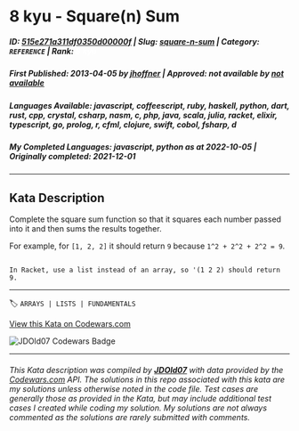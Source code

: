 # 8 kyu - Square(n) Sum

##### **ID**: [515e271a311df0350d00000f](https://www.codewars.com/kata/515e271a311df0350d00000f) | **Slug**: [square-n-sum](https://www.codewars.com/kata/515e271a311df0350d00000f) | **Category**: `REFERENCE` | **Rank**: <span style="color:white">8 kyu</span>

##### **First Published**: 2013-04-05 ***by*** [jhoffner](https://www.codewars.com/users/jhoffner) | **Approved**: *not available* ***by*** [*not available*](*https://www.codewars.com*)

##### **Languages Available**: javascript, coffeescript, ruby, haskell, python, dart, rust, cpp, crystal, csharp, nasm, c, php, java, scala, julia, racket, elixir, typescript, go, prolog, r, cfml, clojure, swift, cobol, fsharp, d

##### **My Completed Languages**: javascript, python ***as at*** 2022-10-05 | **Originally completed**: 2021-12-01

---

## Kata Description


Complete the square sum function so that it squares each number passed into it and then sums the results together.



For example, for `[1, 2, 2]` it should return `9` because `1^2 + 2^2 + 2^2 = 9`.



```if:racket

In Racket, use a list instead of an array, so '(1 2 2) should return 9.

```



---


🏷 `ARRAYS | LISTS | FUNDAMENTALS`


[View this Kata on Codewars.com](https://www.codewars.com/kata/515e271a311df0350d00000f)

![](https://www.codewars.com/users/jdold07/badges/large "JDOld07 Codewars Badge")

---

###### *This Kata description was compiled by [**JDOld07**](https://tpstech.dev) with data provided by the [Codewars.com](https://www.codewars.com) API.  The solutions in this repo associated with this kata are my solutions unless otherwise noted in the code file.  Test cases are generally those as provided in the Kata, but may include additional test cases I created while coding my solution.  My solutions are not always commented as the solutions are rarely submitted with comments.*
